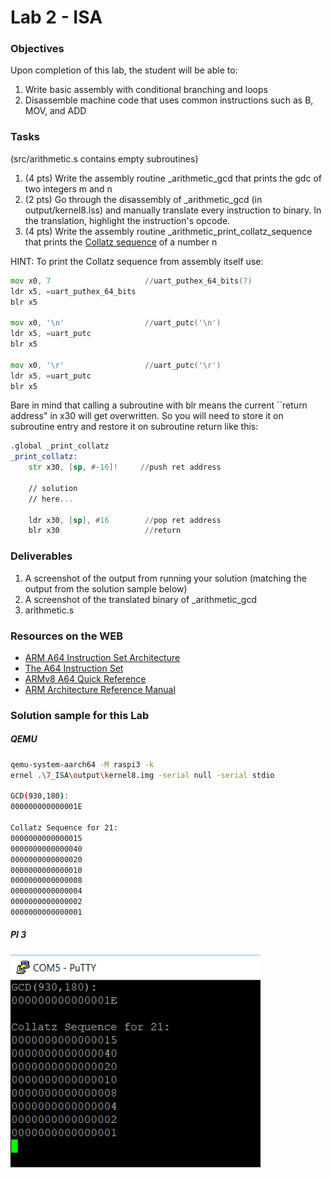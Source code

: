 # Lab 2 - ISA

### Objectives
Upon completion of this lab, the student will be able to:

1. Write basic assembly with conditional branching and loops
2. Disassemble machine code that uses common instructions such as B, MOV, and ADD

### Tasks
(src/arithmetic.s contains empty subroutines)
1. (4 pts) Write the assembly routine \_arithmetic_gcd that prints the
   gdc of two integers m and n
2. (2 pts) Go through the disassembly of \_arithmetic_gcd (in output/kernel8.lss) and manually translate every instruction to binary. In the translation, highlight the instruction's opcode.
3. (4 pts) Write the assembly routine \_arithmetic_print_collatz_sequence that prints the
   [Collatz sequence](http://mathworld.wolfram.com/CollatzProblem.html) of a number n

HINT:
To print the Collatz sequence from assembly itself use:
```asm
mov x0, 7                     //uart_puthex_64_bits(7)
ldr x5, =uart_puthex_64_bits
blr x5

mov x0, '\n'                  //uart_putc('\n')
ldr x5, =uart_putc
blr x5

mov x0, '\r'                  //uart_putc('\r')
ldr x5, =uart_putc
blr x5
```
Bare in mind that calling a subroutine with blr means the current ``return address" in x30 will get overwritten. So you will need to store it on subroutine entry and restore it on subroutine return like this:

```asm
.global _print_collatz
_print_collatz:
    str	x30, [sp, #-16]!     //push ret address

    // solution
    // here...

    ldr	x30, [sp], #16        //pop ret address
    blr x30                   //return
```

### Deliverables
1. A screenshot of the output from running your solution (matching the output from the solution sample below)
2. A screenshot of the translated binary of \_arithmetic_gcd
2. arithmetic.s


### Resources on the WEB
- [ARM A64 Instruction Set Architecture](https://static.docs.arm.com/ddi0596/a/DDI_0596_ARM_a64_instruction_set_architecture.pdf)
- [The A64 Instruction Set](https://static.docs.arm.com/100898/0100/the_a64_Instruction_set_100898_0100.pdf)
- [ARMv8 A64 Quick Reference](https://courses.cs.washington.edu/courses/cse469/18wi/Materials/arm64.pdf)
- [ARM Architecture Reference Manual](https://static.docs.arm.com/ddi0487/ea/DDI0487E_a_armv8_arm.pdf?_ga=2.204759571.2043138464.1566012116-96909423.1563002005)



### Solution sample for this Lab
##### QEMU
```bash
qemu-system-aarch64 -M raspi3 -k
ernel .\7_ISA\output\kernel8.img -serial null -serial stdio

GCD(930,180):
000000000000001E

Collatz Sequence for 21:
0000000000000015
0000000000000040
0000000000000020
0000000000000010
0000000000000008
0000000000000004
0000000000000002
0000000000000001
```
##### PI 3
  <img src="https://github.com/rromanotero/computer_architecture_labs/blob/master/7_ISA/images/lab7_solution.png" width="400"/>
